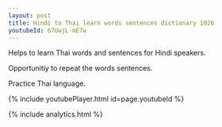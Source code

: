 ```yaml
---
layout: post
title: Hindi to Thai learn words sentences dictionary 1026 
youtubeId: 67UwjL-mE7w
---
```

 
 
Helps to learn Thai words and sentences for Hindi speakers.

Opportunitiy to repeat the words sentences. 

Practice Thai language. 
 
{% include youtubePlayer.html id=page.youtubeId %}
 
 
{% include analytics.html %}